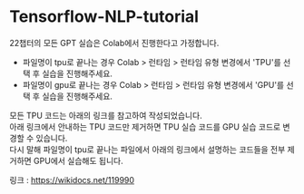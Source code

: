 # Tensorflow-NLP-tutorial

22챕터의 모든 GPT 실습은 Colab에서 진행한다고 가정합니다.  

* 파일명이 tpu로 끝나는 경우 Colab > 런타임 > 런타임 유형 변경에서 'TPU'를 선택 후 실습을 진행해주세요.
* 파일명이 gpu로 끝나는 경우 Colab > 런타임 > 런타임 유형 변경에서 'GPU'를 선택 후 실습을 진행해주세요.

모든 TPU 코드는 아래의 링크를 참고하여 작성되었습니다.  
아래 링크에서 안내하는 TPU 코드만 제거하면 TPU 실습 코드를 GPU 실습 코드로 변경할 수 있습니다.  
다시 말해 파일명이 tpu로 끝나는 파일에서 아래의 링크에서 설명하는 코드들을 전부 제거하면 GPU에서 실습해도 됩니다.  

링크 : https://wikidocs.net/119990
